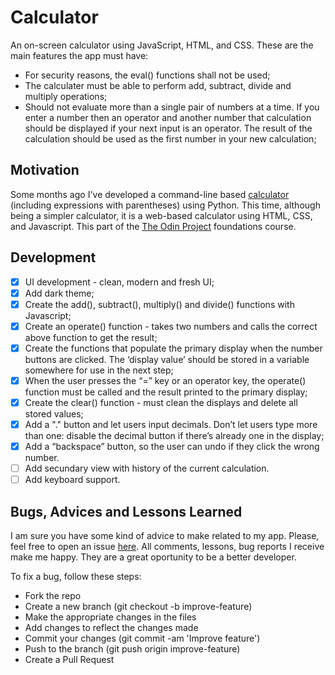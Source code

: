 # Calculator

An on-screen calculator using JavaScript, HTML, and CSS.
These are the main features the app must have:

- For security reasons, the eval() functions shall not be used;
- The calculater must be able to perform add, subtract, divide and multiply operations;
- Should not evaluate more than a single pair of numbers at a time. If you enter a number then an operator and another number that calculation should be displayed if your next input is an operator. The result of the calculation should be used as the first number in your new calculation;

## Motivation

Some months ago I've developed a command-line based [calculator](https://github.com/jofortunato/calc) (including expressions with parentheses) using Python. This time, although being a simpler calculator, it is a web-based calculator using HTML, CSS, and Javascript.
This part of the [The Odin Project](https://www.theodinproject.com/) foundations course.

## Development

- [x] UI development - clean, modern and fresh UI;
- [x] Add dark theme;
- [x] Create the add(), subtract(), multiply() and divide() functions with Javascript;
- [x] Create an operate() function - takes two numbers and calls the correct above function to get the result;
- [x] Create the functions that populate the primary display when the number buttons are clicked. The ‘display value’ should be stored in a variable somewhere for use in the next step;
- [x] When the user presses the “=” key or an operator key, the operate() function must be called and the result printed to the primary display;
- [x] Create the clear() function - must clean the displays and delete all stored values;
- [x] Add a "." button and let users input decimals. Don’t let users type more than one: disable the decimal button if there’s already one in the display;
- [x] Add a “backspace” button, so the user can undo if they click the wrong number.
- [ ] Add secundary view with history of the current calculation.
- [ ] Add keyboard support.

## Bugs, Advices and Lessons Learned

I am sure you have some kind of advice to make related to my app. Please, feel free to open an issue [here](https://github.com/jofortunato/etch-a-sketch/issues/new).
All comments, lessons, bug reports I receive make me happy. They are a great oportunity to be a better developer.

To fix a bug, follow these steps:

- Fork the repo
- Create a new branch (git checkout -b improve-feature)
- Make the appropriate changes in the files
- Add changes to reflect the changes made
- Commit your changes (git commit -am 'Improve feature')
- Push to the branch (git push origin improve-feature)
- Create a Pull Request
